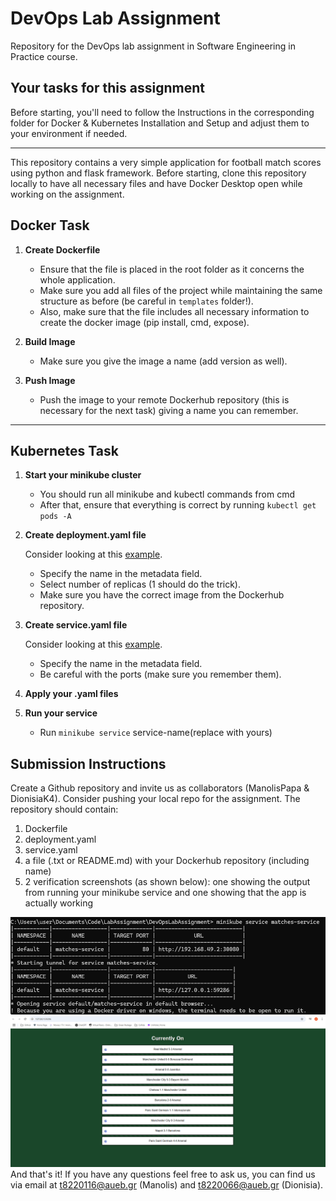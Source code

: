 # DevOps Lab Assignment

Repository for the DevOps lab assignment in Software Engineering in Practice course.

## Your tasks for this assignment

Before starting, you'll need to follow the Instructions in the corresponding folder for Docker & Kubernetes Installation and Setup and adjust them to your environment if needed. 

---
This repository contains a very simple application for football match scores using python and flask framework. Before starting, clone this repository locally to have all necessary files and have Docker Desktop open while working on the assignment.

## Docker Task

1. **Create Dockerfile**

   - Ensure that the file is placed in the root folder as it concerns the whole application.
   - Make sure you add all files of the project while maintaining the same structure as before (be careful in `templates` folder!).
   - Also, make sure that the file includes all necessary information to create the docker image (pip install, cmd, expose).

2. **Build Image**

   - Make sure you give the image a name (add version as well).

3. **Push Image**

   - Push the image to your remote Dockerhub repository (this is necessary for the next task) giving a name you can remember.


---

## Kubernetes Task

1. **Start your minikube cluster**

   - You should run all minikube and kubectl commands from cmd
   - After that, ensure that everything is correct by running `kubectl get pods -A`

2. **Create deployment.yaml file**

   Consider looking at this [example](https://kubernetes.io/docs/concepts/workloads/controllers/deployment/).
   - Specify the name in the metadata field.
   - Select number of replicas (1 should do the trick).
   - Make sure you have the correct image from the Dockerhub repository.


3. **Create service.yaml file**

   Consider looking at this [example](https://www.geeksforgeeks.org/kubernetes-nodeport-service/).
   - Specify the name in the metadata field.
   - Be careful with the ports (make sure you remember them).


4. **Apply your .yaml files**

5. **Run your service**

   - Run `minikube service` service-name(replace with yours)


## Submission Instructions

Create a Github repository and invite us as collaborators (ManolisPapa & DionisiaK4). Consider pushing your local repo for the assignment. The repository should contain:
1. Dockerfile
2. deployment.yaml
3. service.yaml
4. a file (.txt or README.md) with your Dockerhub repository (including name)
5. 2 verification screenshots (as shown below): one showing the output from running your minikube service and one showing that the app is actually working

![Output](./kubectl.png)
![App](./app.png)
And that's it! If you have any questions feel free to ask us, you can find us via email at t8220116@aueb.gr (Manolis) and t8220066@aueb.gr (Dionisia).
